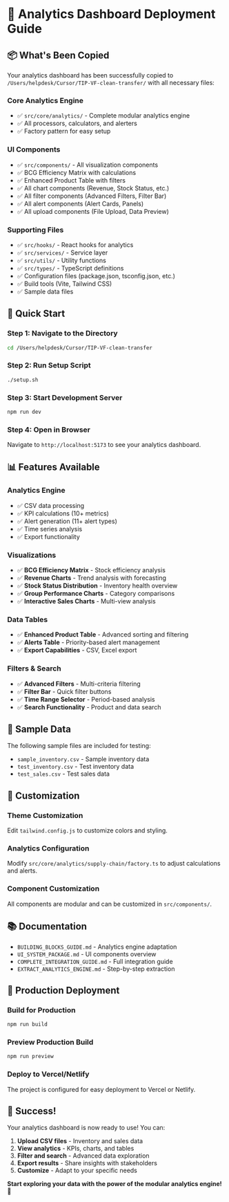 # 🚀 Analytics Dashboard Deployment Guide

## 📦 What's Been Copied

Your analytics dashboard has been successfully copied to `/Users/helpdesk/Cursor/TIP-VF-clean-transfer/` with all necessary files:

### **Core Analytics Engine**
- ✅ `src/core/analytics/` - Complete modular analytics engine
- ✅ All processors, calculators, and alerters
- ✅ Factory pattern for easy setup

### **UI Components**
- ✅ `src/components/` - All visualization components
- ✅ BCG Efficiency Matrix with calculations
- ✅ Enhanced Product Table with filters
- ✅ All chart components (Revenue, Stock Status, etc.)
- ✅ All filter components (Advanced Filters, Filter Bar)
- ✅ All alert components (Alert Cards, Panels)
- ✅ All upload components (File Upload, Data Preview)

### **Supporting Files**
- ✅ `src/hooks/` - React hooks for analytics
- ✅ `src/services/` - Service layer
- ✅ `src/utils/` - Utility functions
- ✅ `src/types/` - TypeScript definitions
- ✅ Configuration files (package.json, tsconfig.json, etc.)
- ✅ Build tools (Vite, Tailwind CSS)
- ✅ Sample data files

## 🚀 Quick Start

### Step 1: Navigate to the Directory
```bash
cd /Users/helpdesk/Cursor/TIP-VF-clean-transfer
```

### Step 2: Run Setup Script
```bash
./setup.sh
```

### Step 3: Start Development Server
```bash
npm run dev
```

### Step 4: Open in Browser
Navigate to `http://localhost:5173` to see your analytics dashboard.

## 📊 Features Available

### **Analytics Engine**
- ✅ CSV data processing
- ✅ KPI calculations (10+ metrics)
- ✅ Alert generation (11+ alert types)
- ✅ Time series analysis
- ✅ Export functionality

### **Visualizations**
- ✅ **BCG Efficiency Matrix** - Stock efficiency analysis
- ✅ **Revenue Charts** - Trend analysis with forecasting
- ✅ **Stock Status Distribution** - Inventory health overview
- ✅ **Group Performance Charts** - Category comparisons
- ✅ **Interactive Sales Charts** - Multi-view analysis

### **Data Tables**
- ✅ **Enhanced Product Table** - Advanced sorting and filtering
- ✅ **Alerts Table** - Priority-based alert management
- ✅ **Export Capabilities** - CSV, Excel export

### **Filters & Search**
- ✅ **Advanced Filters** - Multi-criteria filtering
- ✅ **Filter Bar** - Quick filter buttons
- ✅ **Time Range Selector** - Period-based analysis
- ✅ **Search Functionality** - Product and data search

## 🎯 Sample Data

The following sample files are included for testing:
- `sample_inventory.csv` - Sample inventory data
- `test_inventory.csv` - Test inventory data
- `test_sales.csv` - Test sales data

## 🔧 Customization

### **Theme Customization**
Edit `tailwind.config.js` to customize colors and styling.

### **Analytics Configuration**
Modify `src/core/analytics/supply-chain/factory.ts` to adjust calculations and alerts.

### **Component Customization**
All components are modular and can be customized in `src/components/`.

## 📚 Documentation

- `BUILDING_BLOCKS_GUIDE.md` - Analytics engine adaptation
- `UI_SYSTEM_PACKAGE.md` - UI components overview
- `COMPLETE_INTEGRATION_GUIDE.md` - Full integration guide
- `EXTRACT_ANALYTICS_ENGINE.md` - Step-by-step extraction

## 🚀 Production Deployment

### **Build for Production**
```bash
npm run build
```

### **Preview Production Build**
```bash
npm run preview
```

### **Deploy to Vercel/Netlify**
The project is configured for easy deployment to Vercel or Netlify.

## 🎉 Success!

Your analytics dashboard is now ready to use! You can:

1. **Upload CSV files** - Inventory and sales data
2. **View analytics** - KPIs, charts, and tables
3. **Filter and search** - Advanced data exploration
4. **Export results** - Share insights with stakeholders
5. **Customize** - Adapt to your specific needs

**Start exploring your data with the power of the modular analytics engine!** 🚀 